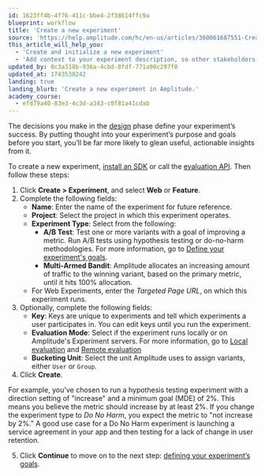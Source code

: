 ```yaml
---
id: 1623ff4b-4f76-411c-bbe4-2f38614ffc9a
blueprint: workflow
title: 'Create a new experiment'
source: 'https://help.amplitude.com/hc/en-us/articles/360061687551-Create-a-new-experiment'
this_article_will_help_you:
  - 'Create and initialize a new experiment'
  - 'Add context to your experiment description, so other stakeholders will understand it'
updated_by: 0c3a318b-936a-4cbd-8fdf-771a90c297f0
updated_at: 1743538242
landing: true
landing_blurb: 'Create a new experiment in Amplitude.'
academy_course:
  - efd79a40-83e3-4c3d-a343-c0f81a41cdab
---
```

The decisions you make in the [design](/docs/feature-experiment/workflow/define-goals) phase define your experiment’s success. By putting thought into your experiment’s purpose and goals before you start, you’ll be far more likely to glean useful, actionable insights from it.

To create a new experiment, [install an SDK](/docs/sdks/experiment-sdks) or call the [evaluation API](/docs/apis/experiment/experiment-evaluation-api).  Then follow these steps:

1. Click **Create > Experiment**, and select **Web** or **Feature**.
2. Complete the following fields:
    - **Name**: Enter the name of the experiment for future reference.
    - **Project**: Select the project in which this experiment operates.
    - **Experiment Type**: Select from the following:
      - **A/B Test**: Test one or more variants with a goal of improving a metric. Run A/B tests using hypothesis testing or do-no-harm methodologies. For more information, go to [Define your experiment's goals](/docs/feature-experiment/workflow/define-goals).
      - **Multi-Armed Bandit**: Amplitude allocates an increasing amount of traffic to the winning variant, based on the primary metric, until it hits 100% allocation.
    - For Web Experiments, enter the *Targeted Page URL*, on which this experiment runs.
3. Optionally, complete the following fields:
   - **Key**: Keys are unique to experiments and tell which experiments a user participates in. You can edit keys until you run the experiment.
   - **Evaluation Mode**: Select if the experiment runs locally or on Amplitude's Experiment servers. For more information, go to [Local evaluation](/docs/feature-experiment/local-evaluation) and [Remote evaluation](/docs/feature-experiment/remote-evaluation)
   - **Bucketing Unit**: Select the unit Amplitude uses to assign variants, either `User` or `Group`.
4. Click **Create**.
  
For example, you've chosen to run a hypothesis testing experiment with a direction setting of "increase" and a minimum goal (MDE) of 2%. This means you believe the metric should increase by at least 2%. If you change the experiment type to *Do No Harm*, you expect the metric to "not increase by 2%." A good use case for a Do No Harm experiment is launching a service agreement in your app and then testing for a lack of change in user retention.

5. Click **Continue** to move on to the next step: [defining your experiment’s goals](/docs/feature-experiment/workflow/define-goals).